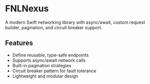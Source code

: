 # FNLNexus

A modern Swift networking library with async/await, custom request builder, pagination, and circuit breaker support.

## Features

- Define reusable, type-safe endpoints
- Supports async/await network calls
- Built-in pagination strategies
- Circuit breaker pattern for fault tolerance
- Lightweight and modular design
